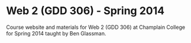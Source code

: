 # Web 2 (GDD 306) - Spring 2014

Course website and materials for Web 2 (GDD 306) at Champlain College for
Spring 2014 taught by Ben Glassman.
